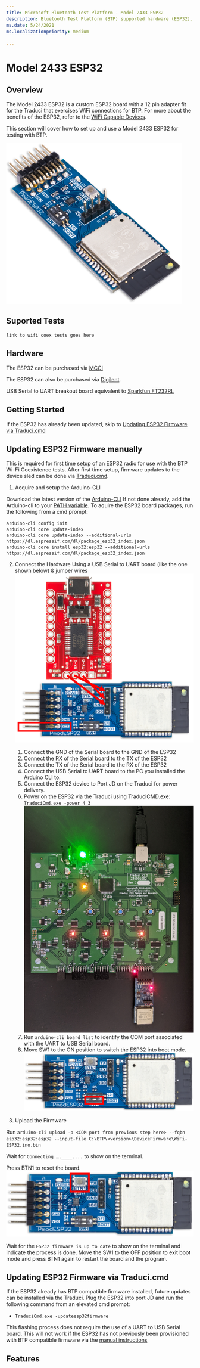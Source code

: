 ```yaml
---
title: Microsoft Bluetooth Test Platform - Model 2433 ESP32
description: Bluetooth Test Platform (BTP) supported hardware (ESP32).
ms.date: 5/24/2021
ms.localizationpriority: medium

---
```


# Model 2433 ESP32

## Overview

The Model 2433 ESP32 is a custom ESP32 board with a 12 pin adapter fit for the Traduci that exercises WiFi connections for BTP. For more about the benefits of the ESP32, refer to the [WiFi Capable Devices](testing-BTP-hw-wifi.md).
  
This section will cover how to set up and use a Model 2433 ESP32 for testing with BTP.

![Photo of the Model 2433 ESP32](images/ESP32.png)

## Suported Tests
    link to wifi coex tests goes here

## Hardware 

The ESP32 can be purchased via [MCCI](https://store.mcci.com/products/esp32-sled/)

The ESP32 can also be purchased via [Digilent](https://store.digilentinc.com/pmod-esp32-wireless-communication-module/).

USB Serial to UART breakout board equivalent to [Sparkfun FT232RL](https://www.sparkfun.com/products/12731)

## Getting Started 

If the ESP32 has already been updated, skip to [Updating ESP32 Firmware via Traduci.cmd](testing-BTP-hw-esp32.md/#Updating-ESP32-Firmware-via-Traduci.cmd)

## Updating ESP32 Firmware manually

This is required for first time setup of an ESP32 radio for use with the BTP Wi-Fi Coexistence tests. After first time setup, firmware updates to the device sled can be done via [Traduci.cmd](testing-BTP-hw-esp32.md/#Updating-ESP32-Firmware-via-Traduci.cmd).  

1. Acquire and setup the Arduino-CLI

Download the latest version of the [Arduino-CLI](https://arduino.github.io/arduino-cli/latest/installation/#download)
If not done already, add the Arduino-cli to your [PATH variable](https://docs.microsoft.com/en-us/windows-server/administration/windows-commands/path).
To aquire the ESP32 board packages, run the following from a cmd prompt:
```console
arduino-cli config init
arduino-cli core update-index
arduino-cli core update-index --additional-urls https://dl.espressif.com/dl/package_esp32_index.json
arduino-cli core install esp32:esp32 --additional-urls https://dl.espressif.com/dl/package_esp32_index.json
```

2. Connect the Hardware 
Using a USB Serial to UART board (like the one shown below) & jumper wires ![ESP32 with USB to UART board](images/ESP32_and_UART.png)
    1. Connect the GND of the Serial board to the GND of the ESP32
    2. Connect the RX of the Serial board to the TX of the ESP32
    3. Connect the TX of the Serial board to the RX of the ESP32
    4. Connect the USB Serial to UART board to the PC you installed the Arduino CLI to.
    4. Connect the ESP32 device to Port JD on the Traduci for power delivery.
    5. Power on the ESP32 via the Traduci using TraduciCMD.exe: `TraduciCmd.exe -power 4 3`
    ![ESP32 powered on by Traduci](images/Traduci_and_ESP32.jpg)
    6. Run `arduino-cli board list` to identify the COM port associated with the UART to USB Serial board.
    7. Move SW1 to the ON position to switch the ESP32 into boot mode.
    ![ESP32 enable boot mode](images/ESP32Boot.png)

3. Upload the Firmware
    
Run `arduino-cli upload -p <COM port from previous step here> --fqbn esp32:esp32:esp32 --input-file C:\BTP\<version>\DeviceFirmware\WiFi-ESP32.ino.bin`

Wait for `Connecting ….____....` to show  on the terminal.

Press BTN1 to reset the board.
![ESP32 reset button](images/ESP32Reset.png)

Wait for the `ESP32 firmware is up to date` to show on the terminal and indicate the process is done.
Move the SW1 to the OFF position to exit boot mode and press BTN1 again to restart the board and the program.

## Updating ESP32 Firmware via Traduci.cmd

If the ESP32 already has BTP compatible firmware installed, future updates can be installed via the Traduci. Plug the ESP32 into port JD and run the following command from an elevated cmd prompt:
- `TraduciCmd.exe -updateesp32firmware`

This flashing process does not require the use of a UART to USB Serial board. This will not work if the ESP32 has not previously been provisioned with BTP compatible firmware via the [manual instructions](testing-BTP-hw-esp32.md/#Updating-ESP32-Firmware-manually)


## Features




